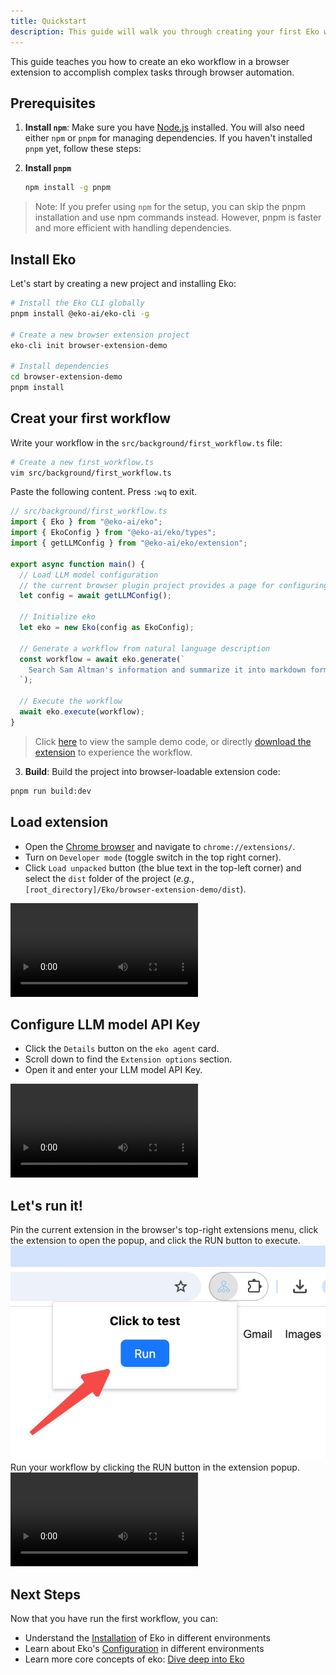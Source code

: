 ```yaml
---
title: Quickstart
description: This guide will walk you through creating your first Eko workflow in a browser extension environment.
---
```


This guide teaches you how to create an eko workflow in a browser extension to accomplish complex tasks through browser automation.

## Prerequisites
1. **Install `npm`**: Make sure you have [Node.js](https://nodejs.org/) installed. You will also need either `npm` or `pnpm` for managing dependencies. If you haven't installed `pnpm` yet, follow these steps:

2. **Install `pnpm`**
   ```bash
   npm install -g pnpm
   ```
> Note: If you prefer using `npm` for the setup, you can skip the pnpm installation and use npm commands instead. However, pnpm is faster and more efficient with handling dependencies.

## Install Eko
Let's start by creating a new project and installing Eko:

```bash
# Install the Eko CLI globally
pnpm install @eko-ai/eko-cli -g

# Create a new browser extension project
eko-cli init browser-extension-demo

# Install dependencies
cd browser-extension-demo
pnpm install
```

## Creat your first workflow

Write your workflow in the `src/background/first_workflow.ts` file:
```bash
# Create a new first_workflow.ts
vim src/background/first_workflow.ts
```
Paste the following content. Press `:wq` to exit.
```typescript
// src/background/first_workflow.ts
import { Eko } from "@eko-ai/eko";
import { EkoConfig } from "@eko-ai/eko/types";
import { getLLMConfig } from "@eko-ai/eko/extension";

export async function main() {
  // Load LLM model configuration 
  // the current browser plugin project provides a page for configuring LLM parameters
  let config = await getLLMConfig();

  // Initialize eko
  let eko = new Eko(config as EkoConfig);

  // Generate a workflow from natural language description
  const workflow = await eko.generate(`
    Search Sam Altman's information and summarize it into markdown format for export
  `);

  // Execute the workflow
  await eko.execute(workflow);
}
```

> Click [here](https://github.com/FellouAI/eko-demos/tree/main/browser-extension-demo) to view the sample demo code, or directly [download the extension](https://github.com/FellouAI/eko-demos/tree/main/browser-extension-demo/dist) to experience the workflow.

3. **Build**: Build the project into browser-loadable extension code:
```bash
pnpm run build:dev
```

## Load extension

- Open the [Chrome browser](https://www.google.com/chrome/) and navigate to `chrome://extensions/`.
- Turn on `Developer mode` (toggle switch in the top right corner).
- Click `Load unpacked` button (the blue text in the top-left corner) and select the `dist` folder of the project (_e.g._, `[root_directory]/Eko/browser-extension-demo/dist`).

<video controls>
  <source src="/docs/load_extension.mov" />
</video>

## Configure LLM model API Key

- Click the `Details` button on the `eko agent` card.
- Scroll down to find the `Extension options` section.
- Open it and enter your LLM model API Key.

<video controls>
  <source src="/docs/config_llm.mov" />
</video>

## Let's run it!
Pin the current extension in the browser's top-right extensions menu, click the extension to open the popup, and click the RUN button to execute.
![](../assets/run_extension.png)
Run your workflow by clicking the RUN button in the extension popup.
<video controls>
  <source src="/docs/run_workflow.mov" />
</video>

## Next Steps

Now that you have run the first workflow, you can:

- Understand the [Installation](/docs/getting-started/installation) of Eko in different environments
- Learn about Eko's [Configuration](/docs/getting-started/configuration) in different environments
- Learn more core concepts of eko: [Dive deep into Eko](/docs/getting-started/dive-deep)
